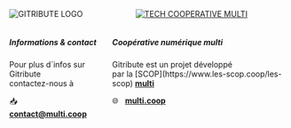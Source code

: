 <div class="columns is-multiline is-8 is-centered is-vcentered mt-6">

  <!-- IMAGES -->
  <div class="column is-half has-text-centered">
    <img
      src="https://raw.githubusercontent.com/multi-coop/gitribute-documentation-content/main/images/logo_GITRIBUTE_title.png"
      alt="GITRIBUTE LOGO"
    />
  </div>
  <div class="column is-half has-text-centered">
    <a class=""
      href="https://www.multi.coop/"
      target="_blank">
      <img
        src="https://raw.githubusercontent.com/multi-coop/gitribute-documentation-content/main/images/logos/logo-multi-003.png"
        alt="TECH COOPERATIVE MULTI"
      />
    </a>
    </p>
  </div>
</div>

<!-- TEXTS -->
<div class="columns is-multiline is-8 is-centered mb-6">
  <div class="column is-half has-text-centered">
    <h5 class="has-text-centered pt-5 is-italic">
      Informations & contact
    </h5>
    <p class="has-text-centered">
      Pour plus d´infos sur Gitribute <br>
      contactez-nous à
    </p>
    <p class="has-text-centered is-size-4 mt-6">
      📥 &nbsp;
      <a href="mailto:contact@multi.coop">
        <b>contact@multi.coop</b>
      </a>
    </p>
  </div>
  <div class="column is-half has-text-centered">
    <h5 class="has-text-centered pt-5 is-italic">
      Coopérative numérique multi
    </h5>
    <p class="has-text-centered">
      Gitribute est un projet développé<br>
      par la [SCOP](https://www.les-scop.coop/les-scop)
      <a href="https://multi.coop" target="_blank">
        <b>multi</b>
      </a>
    </p>
    <p class="has-text-centered is-size-4 mt-6">
      🌐 &nbsp;
      <a href="https://multi.coop" target="_blank">
        <b>multi.coop</b>
      </a>
    </p>
  </div>
</div>
